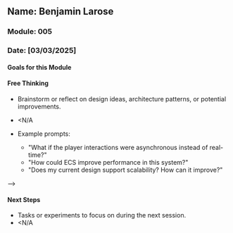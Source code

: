 <!-- Markdown Docs: https://docs.github.com/en/get-started/writing-on-github/getting-started-with-writing-and-formatting-on-github/basic-writing-and-formatting-syntax -->
## Name: Benjamin Larose
### Module: 005

<!-- Repeat the below as needed-->
### Date: [03/03/2025]

#### Goals for this Module
<!-- Example Template (include the brackets to make a checklist, fill them in as appropriate
- [x] Goal 1: Learn more about game design
- [x] Goal 2: Think of idea for game
- [x] Goal 3: Think of unique feature for game

#### Progress
- **What I accomplished**:
  - Summarize completed tasks or progress made.
  - <I have a general idea of what I want to do for my card game.
- **Challenges faced**:
  - Describe blockers, bugs, or issues encountered.
  -  <I didn't really have an idea of what I wanted to do before this week.
- **Solutions**:
  - Detail how you addressed challenges or your thought process.
  -  <I thought about my favorite card games and what I liked and disliked about them.

#### Learnings
- Key insights, techniques, or concepts explored.
-  <!--Your entry here or N/A if not applicable for this entry-->

#### Free Thinking
- Brainstorm or reflect on design ideas, architecture patterns, or potential improvements.
-  <N/A
 
- Example prompts:
  - "What if the player interactions were asynchronous instead of real-time?"
  - "How could ECS improve performance in this system?"
  - "Does my current design support scalability? How can it improve?"
  
-->

#### Next Steps
- Tasks or experiments to focus on during the next session.
-  <N/A
